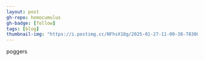 ```yaml
---
layout: post
gh-repo: homocumulus
gh-badge: [follow]
tags: [blog]
thumbnail-img: "https://i.postimg.cc/NFhsX18g/2025-01-27-11-00-38-7830072.jpg"
---
```

poggers
